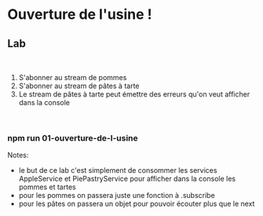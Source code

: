 <!-- .slide: class="exercice" -->

# Ouverture de l'usine !

## Lab

<br>

1. S'abonner au stream de pommes
2. S'abonner au stream de pâtes à tarte
3. Le stream de pâtes à tarte peut émettre des erreurs qu'on veut afficher dans la console

<br>

### npm run 01-ouverture-de-l-usine

Notes:

- le but de ce lab c'est simplement de consommer les services AppleService et PiePastryService pour afficher dans la console les pommes et tartes
- pour les pommes on passera juste une fonction à .subscribe
- pour les pâtes on passera un objet pour pouvoir écouter plus que le next
